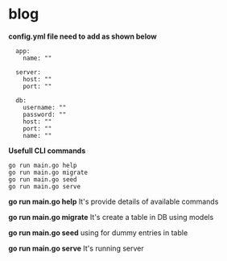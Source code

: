 # blog

**config.yml file need to add as shown below**

```
  app:
    name: ""

  server:
    host: ""
    port: ""

  db:
    username: ""
    password: ""
    host: ""
    port: ""
    name: ""
```

**Usefull CLI commands**

```
go run main.go help
go run main.go migrate
go run main.go seed
go run main.go serve
```

**go run main.go help**
It's provide details of available commands

**go run main.go migrate**
It's create a table in DB using models

**go run main.go seed**
using for dummy entries in table

**go run main.go serve**
It's running server
